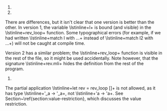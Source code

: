 1.
1.
  
  There are differences, but it isn't clear that one version is better
  than the other.  In version 1, the variable \lstinline+l+ is
  bound (and visible) in the \lstinline+rev_loop+ function.  Some
  typographical errors (for example, if we had
  written \lstinline+match l with ...+ instead
  of \lstinline+match l2 with ...+) will not be caught at compile
  time.
  
  Version 2 has a similar problem; the \lstinline+rev_loop+
  function is visible in the rest of the file, so it might be used
  accidentally.  Note however, that the
  signature \lstinline+rev.mli+ hides the definition from the
  rest of the program.
  
1.
  
  The partial application \lstinline+let rev = rev_loop []+ is
  not allowed, as it has type \lstinline+'_a -> '_a+,
  not \lstinline+'a -> 'a+.  See
  Section~\ref{section:value-restriction}, which discusses the value
  restriction.
  

